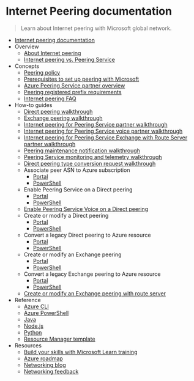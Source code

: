 # Internet Peering documentation
> Learn about Internet peering with Microsoft global network.
  - [Internet peering documentation](https://learn.microsoft.com/en-us/azure/internet-peering/)
  - Overview
    - [About Internet peering](https://learn.microsoft.com/en-us/azure/internet-peering/overview)
    - [Internet peering vs. Peering Service](https://learn.microsoft.com/en-us/azure/internet-peering/overview-peering-service)
  - Concepts
    - [Peering policy](https://learn.microsoft.com/en-us/azure/internet-peering/policy)
    - [Prerequisites to set up peering with Microsoft](https://learn.microsoft.com/en-us/azure/internet-peering/prerequisites)
    - [Azure Peering Service partner overview](https://learn.microsoft.com/en-us/azure/internet-peering/peering-service-partner-overview)
    - [Peering registered prefix requirements](https://learn.microsoft.com/en-us/azure/internet-peering/peering-registered-prefix-requirements)
    - [Internet peering FAQ](https://learn.microsoft.com/en-us/azure/internet-peering/faqs)
  - How-to guides
    - [Direct peering walkthrough](https://learn.microsoft.com/en-us/azure/internet-peering/walkthrough-direct-all)
    - [Exchange peering walkthrough](https://learn.microsoft.com/en-us/azure/internet-peering/walkthrough-exchange-all)
    - [Internet peering for Peering Service partner walkthrough](https://learn.microsoft.com/en-us/azure/internet-peering/walkthrough-peering-service-all)
    - [Internet peering for Peering Service voice partner walkthrough](https://learn.microsoft.com/en-us/azure/internet-peering/walkthrough-communications-services-partner)
    - [Internet peering for Peering Service Exchange with Route Server partner walkthrough](https://learn.microsoft.com/en-us/azure/internet-peering/walkthrough-exchange-route-server-partner)
    - [Peering maintenance notification walkthrough](https://learn.microsoft.com/en-us/azure/internet-peering/walkthrough-device-maintenance-notification)
    - [Peering Service monitoring and telemetry walkthrough](https://learn.microsoft.com/en-us/azure/internet-peering/walkthrough-monitoring-telemetry)
    - [Direct peering type conversion request walkthrough](https://learn.microsoft.com/en-us/azure/internet-peering/walkthrough-direct-peering-type-conversions)
    - Associate peer ASN to Azure subscription
      - [Portal](https://learn.microsoft.com/en-us/azure/internet-peering/howto-subscription-association-portal)
      - [PowerShell](https://learn.microsoft.com/en-us/azure/internet-peering/howto-subscription-association-powershell)
    - Enable Peering Service on a Direct peering
      - [Portal](https://learn.microsoft.com/en-us/azure/internet-peering/howto-peering-service-portal)
      - [PowerShell](https://learn.microsoft.com/en-us/azure/internet-peering/howto-peering-service-powershell)
    - [Enable Peering Service Voice on a Direct peering](https://learn.microsoft.com/en-us/azure/internet-peering/howto-peering-service-voice-portal)
    - Create or modify a Direct peering
      - [Portal](https://learn.microsoft.com/en-us/azure/internet-peering/howto-direct-portal)
      - [PowerShell](https://learn.microsoft.com/en-us/azure/internet-peering/howto-direct-powershell)
    - Convert a legacy Direct peering to Azure resource
      - [Portal](https://learn.microsoft.com/en-us/azure/internet-peering/howto-legacy-direct-portal)
      - [PowerShell](https://learn.microsoft.com/en-us/azure/internet-peering/howto-legacy-direct-powershell)
    - Create or modify an Exchange peering
      - [Portal](https://learn.microsoft.com/en-us/azure/internet-peering/howto-exchange-portal)
      - [PowerShell](https://learn.microsoft.com/en-us/azure/internet-peering/howto-exchange-powershell)
    - Convert a legacy Exchange peering to Azure resource
      - [Portal](https://learn.microsoft.com/en-us/azure/internet-peering/howto-legacy-exchange-portal)
      - [PowerShell](https://learn.microsoft.com/en-us/azure/internet-peering/howto-legacy-exchange-powershell)
    - [Create or modify an Exchange peering with route server](https://learn.microsoft.com/en-us/azure/internet-peering/how-to-exchange-route-server-portal)
  - Reference
    - [Azure CLI](https://learn.microsoft.com/cli/azure/network)
    - [Azure PowerShell](https://learn.microsoft.com/powershell/module/az.network)
    - [Java](https://learn.microsoft.com/java/api/)
    - [Node.js](https://learn.microsoft.com/javascript/azure)
    - [Python](https://azure.microsoft.com/develop/python/)
    - [Resource Manager template](https://learn.microsoft.com/azure/templates/microsoft.network/allversions)
  - Resources
    - [Build your skills with Microsoft Learn training](https://learn.microsoft.com/training/browse/)
    - [Azure roadmap](https://azure.microsoft.com/roadmap/?category=networking)
    - [Networking blog](https://azure.microsoft.com/blog/topics/networking)
    - [Networking feedback](https://feedback.azure.com/d365community/forum/8ae9bf04-8326-ec11-b6e6-000d3a4f0789)

